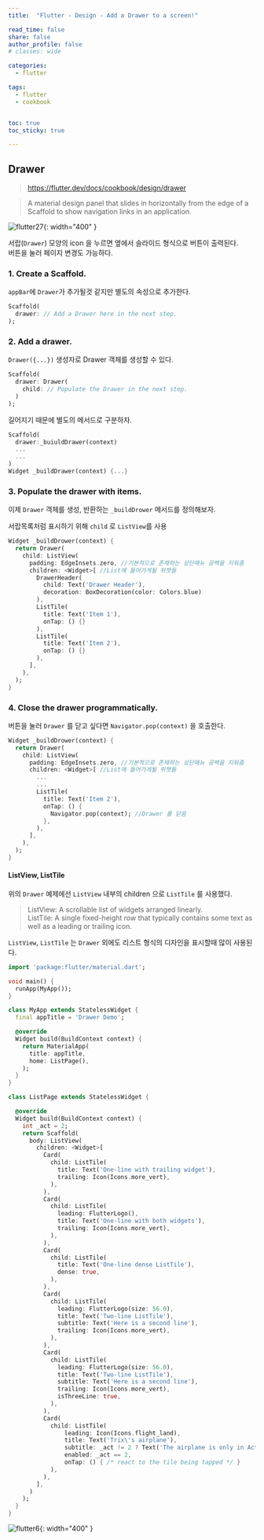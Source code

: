 ```yaml
---
title:  "Flutter - Design - Add a Drawer to a screen!"

read_time: false
share: false
author_profile: false
# classes: wide

categories:
  - flutter

tags:
  - flutter
  - cookbook


toc: true
toc_sticky: true

---
```


## Drawer

> https://flutter.dev/docs/cookbook/design/drawer

> A material design panel that slides in horizontally from the edge of a Scaffold to show navigation links in an application.

![flutter27](/assets/flutter/flutter27.png){: width="400" }  

서랍(`Drawer`) 모양의 icon 을 누르면 옆에서 슬라이드 형식으로 버튼이 출력된다.  
버튼을 눌러 페이지 변경도 가능하다.  

### 1. Create a Scaffold.   

`appBar`에 `Drawer`가 추가될것 같지만 별도의 속성으로 추가한다.  

```dart
Scaffold(
  drawer: // Add a Drawer here in the next step.
);
```  

### 2. Add a drawer.  


`Drawer({...})` 생성자로 Drawer 객체를 생성할 수 있다.  

```dart
Scaffold(
  drawer: Drawer(
    child: // Populate the Drawer in the next step.
  )
);
```

길어지기 때문에 별도의 메서드로 구분하자.  

```dart
Scaffold(
  drawer:_buiuldDrawer(context)
  ...
  ...
)
Widget _buildDrawer(context) {...}
```

### 3. Populate the drawer with items.  

이제 `Drawer` 객체를 생성, 반환하는 `_buildDrower` 메서드를 정의해보자.  

서랍목록처럼 표시하기 위해 `child` 로 `ListView`를 사용  

```dart
Widget _buildDrower(context) {
  return Drawer(
    child: ListView(
      padding: EdgeInsets.zero, //기본적으로 존재하는 상단매뉴 공백을 지워줌 
      children: <Widget>[ //List에 들어가게될 위젯들 
        DrawerHeader( 
          child: Text('Drawer Header'),
          decoration: BoxDecoration(color: Colors.blue)
        ),
        ListTile(
          title: Text('Item 1'),
          onTap: () {}
        ),
        ListTile(
          title: Text('Item 2'),
          onTap: () {}
        ),
      ],
    ),
  );
}
```


### 4. Close the drawer programmatically.  

버튼을 눌러 `Drawer` 를 닫고 싶다면 `Navigator.pop(context)` 을 호출한다.  

```dart
Widget _buildDrower(context) {
  return Drawer(
    child: ListView(
      padding: EdgeInsets.zero, //기본적으로 존재하는 상단매뉴 공백을 지워줌 
      children: <Widget>[ //List에 들어가게될 위젯들 
        ...
        ...
        ListTile(
          title: Text('Item 2'),
          onTap: () {
            Navigator.pop(context); //Drawer 를 닫음  
          },
        ),
      ],
    ),
  );
}
```

#### ListView, ListTile

위의 `Drawer` 예제에선 `ListView` 내부의 children 으로 `ListTile` 를 사용했다.  

> ListView: A scrollable list of widgets arranged linearly.   
> ListTile: A single fixed-height row that typically contains some text as well as a leading or trailing icon.  

`ListView`, `ListTile` 는 `Drawer` 외에도 리스트 형식의 디자인을 표시할때 많이 사용된다.  

```dart
import 'package:flutter/material.dart';

void main() {
  runApp(MyApp());
}

class MyApp extends StatelessWidget {
  final appTitle = 'Drawer Demo';

  @override
  Widget build(BuildContext context) {
    return MaterialApp(
      title: appTitle,
      home: ListPage(),
    );
  }
}

class ListPage extends StatelessWidget {

  @override
  Widget build(BuildContext context) {
    int _act = 2;
    return Scaffold(
      body: ListView(
        children: <Widget>[
          Card(
            child: ListTile(
              title: Text('One-line with trailing widget'),
              trailing: Icon(Icons.more_vert),
            ),
          ),
          Card(
            child: ListTile(
              leading: FlutterLogo(),
              title: Text('One-line with both widgets'),
              trailing: Icon(Icons.more_vert),
            ),
          ),
          Card(
            child: ListTile(
              title: Text('One-line dense ListTile'),
              dense: true,
            ),
          ),
          Card(
            child: ListTile(
              leading: FlutterLogo(size: 56.0),
              title: Text('Two-line ListTile'),
              subtitle: Text('Here is a second line'),
              trailing: Icon(Icons.more_vert),
            ),
          ),
          Card(
            child: ListTile(
              leading: FlutterLogo(size: 56.0),
              title: Text('Two-line ListTile'),
              subtitle: Text('Here is a second line'),
              trailing: Icon(Icons.more_vert),
              isThreeLine: true,
            ),
          ),
          Card(
            child: ListTile(
                leading: Icon(Icons.flight_land),
                title: Text('Trix\'s airplane'),
                subtitle: _act != 2 ? Text('The airplane is only in Act II.') : null,
                enabled: _act == 2,
                onTap: () { /* react to the tile being tapped */ }
            ),
          ),
        ],
      )
    );
  }
}
```

![flutter6](/assets/flutter/flutter6.png){: width="400" }  
